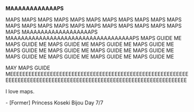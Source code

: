 <!-- title: Bijou's Journal Entry: Day 7 -->

**MAAAAAAAAAAAAPS**

MAPS MAPS
MAPS
MAPS
MAPS MAPS MAPS MAPS MAPS MAPS
MAPS MAPS MAPS MAPS MAPS MAPS
MAPS
MAPS MAPS MAPS
MAPS MAPS MAPS
MAAAAAAAAAAAAAAAAAAPS
MAAAAAAAAAAAAAAAAAAAAAAAAAAAAAAAAAAPS
MAPS GUIDE ME
MAPS GUIDE ME
MAPS GUIDE ME
MAPS GUIDE ME
MAPS GUIDE ME
MAPS GUIDE ME
MAPS GUIDE ME
MAPS GUIDE ME
MAPS GUIDE ME
MAPS GUIDE ME
MAPS GUIDE ME
MAPS GUIDE ME
MAPS GUIDE ME

MAY MAPS
GUIDE
MEEEEEEEEEEEEEEEEEEEEEEEEEEEEEEEEEEEEEEEEEEEEEEEEEEEEEEEEEEEEEEEEEEEEEEEEEEEEEEEEEEEEEEEEEEEEEEEEEEEEEEEEEEEEEEEEEEEEE

I love maps.

\- \[Former\] Princess
Koseki Bijou
Day 7/7

